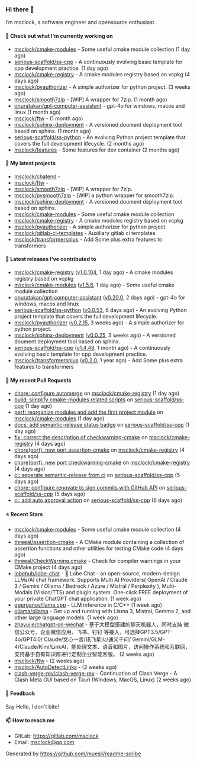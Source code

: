 ### Hi there 👋

I’m msclock, a software engineer and opensource enthusiast.

#### 👷 Check out what I'm currently working on

- [msclock/cmake-modules](https://github.com/msclock/cmake-modules) - Some useful cmake module collection (1 day ago)
- [serious-scaffold/ss-cpp](https://github.com/serious-scaffold/ss-cpp) - A continuously evolving basic template for cpp development practice. (1 day ago)
- [msclock/cmake-registry](https://github.com/msclock/cmake-registry) - A cmake modules registry based on vcpkg (4 days ago)
- [msclock/pyauthorizer](https://github.com/msclock/pyauthorizer) - A simple authorizer for python project. (3 weeks ago)
- [msclock/smooth7zip](https://github.com/msclock/smooth7zip) - [WIP] A wrapper for 7zip. (1 month ago)
- [onuratakan/gpt-computer-assistant](https://github.com/onuratakan/gpt-computer-assistant) - gpt-4o for windows, macos and linux (1 month ago)
- [msclock/ftw](https://github.com/msclock/ftw) -  (1 month ago)
- [msclock/sphinx-deployment](https://github.com/msclock/sphinx-deployment) - A versioned doument deployment tool based on sphinx. (1 month ago)
- [serious-scaffold/ss-python](https://github.com/serious-scaffold/ss-python) - An evolving Python project template that covers the full development lifecycle. (2 months ago)
- [msclock/features](https://github.com/msclock/features) - Some features for dev container (2 months ago)

#### 🌱 My latest projects

- [msclock/chatend](https://github.com/msclock/chatend) - 
- [msclock/ftw](https://github.com/msclock/ftw) - 
- [msclock/smooth7zip](https://github.com/msclock/smooth7zip) - [WIP] A wrapper for 7zip.
- [msclock/pysmooth7zip](https://github.com/msclock/pysmooth7zip) - [WIP] a python wrapper for smooth7zip.
- [msclock/sphinx-deployment](https://github.com/msclock/sphinx-deployment) - A versioned doument deployment tool based on sphinx.
- [msclock/cmake-modules](https://github.com/msclock/cmake-modules) - Some useful cmake module collection
- [msclock/cmake-registry](https://github.com/msclock/cmake-registry) - A cmake modules registry based on vcpkg
- [msclock/pyauthorizer](https://github.com/msclock/pyauthorizer) - A simple authorizer for python project.
- [msclock/gitlab-ci-templates](https://github.com/msclock/gitlab-ci-templates) - Auxiliary gitlab ci templates
- [msclock/transformersplus](https://github.com/msclock/transformersplus) - Add Some plus extra features to transformers

#### 🔭 Latest releases I've contributed to

- [msclock/cmake-registry](https://github.com/msclock/cmake-registry) ([v1.0.104](https://github.com/msclock/cmake-registry/releases/tag/v1.0.104), 1 day ago) - A cmake modules registry based on vcpkg
- [msclock/cmake-modules](https://github.com/msclock/cmake-modules) ([v1.5.6](https://github.com/msclock/cmake-modules/releases/tag/v1.5.6), 1 day ago) - Some useful cmake module collection
- [onuratakan/gpt-computer-assistant](https://github.com/onuratakan/gpt-computer-assistant) ([v0.20.0](https://github.com/onuratakan/gpt-computer-assistant/releases/tag/v0.20.0), 2 days ago) - gpt-4o for windows, macos and linux
- [serious-scaffold/ss-python](https://github.com/serious-scaffold/ss-python) ([v0.0.53](https://github.com/serious-scaffold/ss-python/releases/tag/v0.0.53), 6 days ago) - An evolving Python project template that covers the full development lifecycle.
- [msclock/pyauthorizer](https://github.com/msclock/pyauthorizer) ([v0.2.15](https://github.com/msclock/pyauthorizer/releases/tag/v0.2.15), 3 weeks ago) - A simple authorizer for python project.
- [msclock/sphinx-deployment](https://github.com/msclock/sphinx-deployment) ([v0.0.25](https://github.com/msclock/sphinx-deployment/releases/tag/v0.0.25), 3 weeks ago) - A versioned doument deployment tool based on sphinx.
- [serious-scaffold/ss-cpp](https://github.com/serious-scaffold/ss-cpp) ([v1.4.48](https://github.com/serious-scaffold/ss-cpp/releases/tag/v1.4.48), 1 month ago) - A continuously evolving basic template for cpp development practice.
- [msclock/transformersplus](https://github.com/msclock/transformersplus) ([v0.2.0](https://github.com/msclock/transformersplus/releases/tag/v0.2.0), 1 year ago) - Add Some plus extra features to transformers

#### 🔨 My recent Pull Requests

- [chore: configure automerge](https://github.com/msclock/cmake-registry/pull/155) on [msclock/cmake-registry](https://github.com/msclock/cmake-registry) (1 day ago)
- [build: simplify cmake-modules related scripts](https://github.com/serious-scaffold/ss-cpp/pull/314) on [serious-scaffold/ss-cpp](https://github.com/serious-scaffold/ss-cpp) (1 day ago)
- [perf: reorganize modules and add the first project module](https://github.com/msclock/cmake-modules/pull/115) on [msclock/cmake-modules](https://github.com/msclock/cmake-modules) (1 day ago)
- [docs: add semantic-release status badge](https://github.com/serious-scaffold/ss-cpp/pull/309) on [serious-scaffold/ss-cpp](https://github.com/serious-scaffold/ss-cpp) (1 day ago)
- [fix: correct the description of checkwarning-cmake](https://github.com/msclock/cmake-registry/pull/150) on [msclock/cmake-registry](https://github.com/msclock/cmake-registry) (4 days ago)
- [chore(port): new port assertion-cmake](https://github.com/msclock/cmake-registry/pull/149) on [msclock/cmake-registry](https://github.com/msclock/cmake-registry) (4 days ago)
- [chore(port): new port checkwarning-cmake](https://github.com/msclock/cmake-registry/pull/148) on [msclock/cmake-registry](https://github.com/msclock/cmake-registry) (4 days ago)
- [ci: seperate semantic-release from ci](https://github.com/serious-scaffold/ss-cpp/pull/306) on [serious-scaffold/ss-cpp](https://github.com/serious-scaffold/ss-cpp) (5 days ago)
- [chore: configure renovate to sign commits with GitHub API](https://github.com/serious-scaffold/ss-cpp/pull/305) on [serious-scaffold/ss-cpp](https://github.com/serious-scaffold/ss-cpp) (5 days ago)
- [ci: add auto approval action](https://github.com/serious-scaffold/ss-cpp/pull/301) on [serious-scaffold/ss-cpp](https://github.com/serious-scaffold/ss-cpp) (6 days ago)

#### ⭐ Recent Stars

- [msclock/cmake-modules](https://github.com/msclock/cmake-modules) - Some useful cmake module collection (4 days ago)
- [threeal/assertion-cmake](https://github.com/threeal/assertion-cmake) - A CMake module containing a collection of assertion functions and other utilities for testing CMake code (4 days ago)
- [threeal/CheckWarning.cmake](https://github.com/threeal/CheckWarning.cmake) - Check for compiler warnings in your CMake project (4 days ago)
- [lobehub/lobe-chat](https://github.com/lobehub/lobe-chat) - 🤯 Lobe Chat - an open-source, modern-design LLMs/AI chat framework. Supports Multi AI Providers( OpenAI / Claude 3 / Gemini / Ollama / Bedrock / Azure / Mistral / Perplexity ), Multi-Modals (Vision/TTS) and plugin system. One-click FREE deployment of your private ChatGPT chat application. (1 week ago)
- [ggerganov/llama.cpp](https://github.com/ggerganov/llama.cpp) - LLM inference in C/C&#43;&#43; (1 week ago)
- [ollama/ollama](https://github.com/ollama/ollama) - Get up and running with Llama 3, Mistral, Gemma 2, and other large language models. (1 week ago)
- [zhayujie/chatgpt-on-wechat](https://github.com/zhayujie/chatgpt-on-wechat) - 基于大模型搭建的聊天机器人，同时支持 微信公众号、企业微信应用、飞书、钉钉 等接入，可选择GPT3.5/GPT-4o/GPT4.0/ Claude/文心一言/讯飞星火/通义千问/ Gemini/GLM-4/Claude/Kimi/LinkAI，能处理文本、语音和图片，访问操作系统和互联网，支持基于自有知识库进行定制企业智能客服。 (2 weeks ago)
- [msclock/ftw](https://github.com/msclock/ftw) -  (2 weeks ago)
- [msclock/AutoDetectLinks](https://github.com/msclock/AutoDetectLinks) -  (2 weeks ago)
- [clash-verge-rev/clash-verge-rev](https://github.com/clash-verge-rev/clash-verge-rev) - Continuation of Clash Verge - A Clash Meta GUI based on Tauri (Windows, MacOS, Linux) (2 weeks ago)

#### 💬 Feedback

Say Hello, I don't bite!

#### 📫 How to reach me

- GitLab: https://gitlab.com/msclock
- Email: msclock@qq.com

Generated by https://github.com/muesli/readme-scribe
